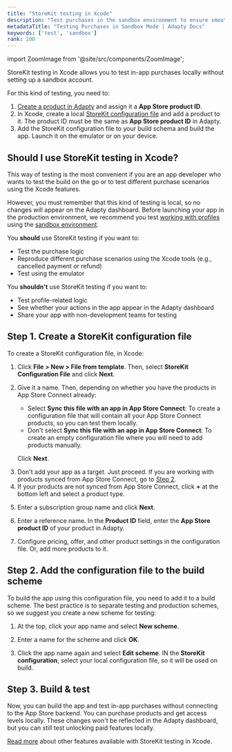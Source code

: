 ```yaml
---
title: "StoreKit testing in Xcode"
description: "Test purchases in the sandbox environment to ensure smooth transactions."
metadataTitle: "Testing Purchases in Sandbox Mode | Adapty Docs"
keywords: ['test', 'sandbox']
rank: 100
---
```

import ZoomImage from '@site/src/components/ZoomImage';

StoreKit testing in Xcode allows you to test in-app purchases locally without setting up a sandbox account.

For this kind of testing, you need to:

1. [Create a product in Adapty](quickstart-products.md) and assign it a **App Store product ID**.
2. In Xcode, create a local [StoreKit configuration file](https://developer.apple.com/documentation/xcode/setting-up-storekit-testing-in-xcode) and add a product to it. The product ID must be the same as **App Store product ID** in Adapty.
3. Add the StoreKit configuration file to your build schema and build the app. Launch it on the emulator or on your device.

## Should I use StoreKit testing in Xcode?

This way of testing is the most convenient if you are an app developer who wants to test the build on the go or to test different purchase scenarios using the Xcode features.

However, you must remember that this kind of testing is local, so no changes will appear on the Adapty dashboard. Before launching your app in the production environment, we recommend you test [working with profiles](ios-quickstart-identify.md) using the [sandbox environment](test-purchases-in-sandbox.md).

You **should** use StoreKit testing if you want to:
- Test the purchase logic
- Reproduce different purchase scenarios using the Xcode tools (e.g., cancelled payment or refund)
- Test using the emulator

You **shouldn't** use StoreKit testing if you want to:
- Test profile-related logic
- See whether your actions in the app appear in the Adapty dashboard
- Share your app with non-development teams for testing

## Step 1. Create a StoreKit configuration file

To create a StoreKit configuration file, in Xcode:

1. Click **File > New > File from template**. Then, select **StoreKit Configuration File** and click **Next**.

<ZoomImage id="new-sk.webp" width="900px" />

2. Give it a name. Then, depending on whether you have the products in App Store Connect already:
   - Select **Sync this file with an app in App Store Connect**: To create a configuration file that will contain all your App Store Connect products, so you can test them locally.
   - Don't select **Sync this file with an app in App Store Connect**: To create an empty configuration file where you will need to add products manually.
   
   Click **Next**.

<ZoomImage id="sync-sk.webp" width="500px" />

3. Don't add your app as a target. Just proceed. If you are working with products synced from App Store Connect, go to [Step 2](#step-2-add-the-configuration-file-to-the-build-scheme).
4. If your products are not synced from App Store Connect, click **+** at the bottom left and select a product type.

<ZoomImage id="add-product-sk.webp" width="500px" />

5. Enter a subscription group name and click **Next**.

<ZoomImage id="subscription-group-sk.webp" width="500px" />

6. Enter a reference name. In the **Product ID** field, enter the **App Store product ID** of your product in Adapty.

<ZoomImage id="id-sk.webp" width="500px" />

7. Configure pricing, offer, and other product settings in the configuration file. Or, add more products to it.

<ZoomImage id="local-sk.webp" width="900px" />

## Step 2. Add the configuration file to the build scheme

To build the app using this configuration file, you need to add it to a build scheme. The best practice is to separate testing and production schemes, so we suggest you create a new scheme for testing:

1. At the top, click your app name and select **New scheme**.

<ZoomImage id="new-scheme.webp" width="500px" />

2. Enter a name for the scheme and click **OK**. 

<ZoomImage id="scheme-name.webp" width="500px" />

3. Click the app name again and select **Edit scheme**. IN the **StoreKit configuration**, select your local configuration file, so it will be used on build.

<ZoomImage id="sk-config.webp" width="700px" />

## Step 3. Build & test

Now, you can build the app and test in-app purchases without connecting to the App Store backend. You can purchase products and get access levels locally. These changes won't be reflected in the Adapty dashboard, but you can still test unlocking paid features locally.

[Read more](https://developer.apple.com/documentation/xcode/testing-in-app-purchases-with-storekit-transaction-manager-in-code) about other features available with StoreKit testing in Xcode.

<ZoomImage id="sk-pay.png" width="500px" />
